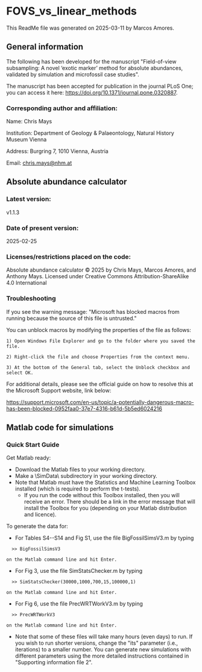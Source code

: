 # FOVS_vs_linear_methods
This ReadMe file was generated on 2025-03-11 by Marcos Amores.

## General information
   
  The following has been developed for the manuscript "Field-of-view subsampling: A novel ‘exotic marker’ method for absolute abundances, validated by simulation and microfossil case studies".

  The manuscript has been accepted for publication in the journal PLoS One; you can access it here: https://doi.org/10.1371/journal.pone.0320887.
  
### Corresponding author and affiliation:

  Name: Chris Mays

  Institution: Department of Geology & Palaeontology, Natural History Museum Vienna
  
  Address: Burgring 7, 1010 Vienna, Austria
  
  Email: chris.mays@nhm.at




## Absolute abundance calculator

### Latest version:

  v1.1.3


### Date of present version:
   
  2025-02-25


### Licenses/restrictions placed on the code:
   
  Absolute abundance calculator © 2025 by Chris Mays, Marcos Amores, and Anthony Mays. Licensed under Creative Commons Attribution-ShareAlike 4.0 International


### Troubleshooting

If you see the warning message: "Microsoft has blocked macros from running because the source of this file is untrusted."

  You can unblock macros by modifying the properties of the file as follows:

    1) Open Windows File Explorer and go to the folder where you saved the file.

    2) Right-click the file and choose Properties from the context menu.

    3) At the bottom of the General tab, select the Unblock checkbox and select OK.
    
  For additional details, please see the official guide on how to resolve this at the Microsoft Support website, link below:
  
  https://support.microsoft.com/en-us/topic/a-potentially-dangerous-macro-has-been-blocked-0952faa0-37e7-4316-b61d-5b5ed6024216





## Matlab code for simulations 

### Quick Start Guide

  Get Matlab ready:
  * Download the Matlab files to your working directory.
  * Make a \SimData\ subdirectory in your working directory.
  * Note that Matlab must have the Statistics and Machine Learning Toolbox installed (which is required to perform the t-tests).
     + If you run the code without this Toolbox installed, then you will receive an error. There should be a link in the error message that will install the Toolbox for you (depending on your Matlab distribution and licence).

  To generate the data for:
  * For Tables S4--S14 and Fig S1, use the file BigFossilSimsV3.m by typing
  ```
	>> BigFossilSimsV3
  ```
    on the Matlab command line and hit Enter.
  * For Fig 3, use the file SimStatsChecker.m by typing
  ```
	>> SimStatsChecker(30000,1000,700,15,100000,1)
  ```
    on the Matlab command line and hit Enter.
  * For Fig 6, use the file PrecWRTWorkV3.m by typing
  ```
	>> PrecWRTWorkV3
  ```
    on the Matlab command line and hit Enter.

  * Note that some of these files will take many hours (even days) to run. If you wish to run shorter versions, change the "its" parameter (i.e., iterations) to a smaller number. You can generate new simulations with different parameters using the more detailed instructions contained in "Supporting information file 2".
